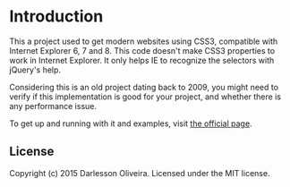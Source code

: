 # Introduction #

This a project used to get modern websites using CSS3, compatible with Internet Explorer 6, 7 and 8. This code doesn't make CSS3 properties to work in Internet Explorer. It only helps IE to recognize the selectors with jQuery's help.

Considering this is an old project dating back to 2009, you might need to verify if this implementation is good for your project, and whether there is any performance issue.

To get up and running with it and examples, visit [the official page](http://darlesson.com/jquery/css3-selectors-for-internet-explorer/).

## License
Copyright (c) 2015 Darlesson Oliveira. Licensed under the MIT license.
